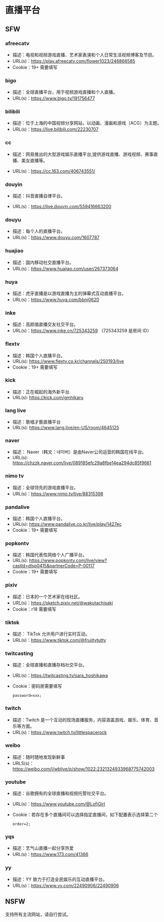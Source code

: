 # 直播平台

## SFW

### afreecatv

- 描述：电视和视频游戏直播、艺术家表演和个人日常生活视频博客及节目。
- URL(s)：https://play.afreecatv.com/flower1023/246866585
- Cookie：19+ 需要填写

### bigo

- 描述：全球直播平台，用于视频游戏直播和个人直播。
- URL(s)：https://www.bigo.tv/191756477

### bilibili

- 描述：位于上海的中国视频分享网站，以动画、漫画和游戏（ACG）为主题。
- URL(s)：https://live.bilibili.com/22230707

### cc

- 描述：网易推出的大型游戏娱乐直播平台,提供游戏直播、游戏视频、赛事直播、美女直播等。

- URL(s)：https://cc.163.com/406743551/

### douyin

- 描述：抖音直播自律平台。

- URL(s)：https://live.douyin.com/559416663200

### douyu

- 描述：每个人的直播平台。
- URL(s)：https://www.douyu.com/1607787

### huajiao

- 描述：国内移动社交直播平台。
- URL(s)：https://www.huajiao.com/user/267373064

### huya

- 描述：虎牙直播是以游戏直播为主的弹幕式互动直播平台。
- URL(s)：https://www.huya.com/bbnj0620

### inke

- 描述：高颜值直播交友社交平台。
- URL(s)：https://www.inke.cn/725343259 （725343259 是房间 ID）

### flextv

- 描述：韩国个人直播平台。
- URL(s): https://www.flextv.co.kr/channels/250193/live
- Cookie：19+ 需要填写

### kick

- 描述：正在崛起的海外新平台.
- URL(s): https://kick.com/gmhikaru

### lang live

- 描述：歌唱才藝直播平台
- URL(s): https://www.lang.live/en-US/room/4645125

### naver

- 描述： Naver（韩文：네이버）是由Naver公司运营的韩国在线平台。
- URL(s): https://chzzk.naver.com/live/089185efc29a8fbe14ea294dc85f9661

### nimo tv

- 描述：全球领先的游戏直播平台。
- URL(s)：https://www.nimo.tv/live/88315398

### pandalive

- 描述：韩国个人直播平台。
- URL(s): https://www.pandalive.co.kr/live/play/1427ec
- Cookie：19+ 需要填写

### popkontv

- 描述：韩国代表性网络个人广播平台。
- URL(s): https://www.popkontv.com/live/view?castId=dlsp0415&partnerCode=P-00117
- Cookie：19+ 需要填写

### pixiv

- 描述：日本的一个艺术家在线社区。
- URL(s)：https://sketch.pixiv.net/@wakutachisaki
- Cookie：r18 需要填写

### tiktok

- 描述： TikTok 允许用户进行实时互动。
- URL(s)：https://www.tiktok.com/@fruiitytutty

### twitcasting

- 描述：全球直播和直播存档社交平台。
- URL(s)：https://twitcasting.tv/sara_hoshikawa
- Cookie：密码房需要填写

  ```
  password=xxx;
  ```

### twitch

- 描述：Twitch 是一个互动的现场直播服务，内容涵盖游戏、娱乐、体育、音乐等方面。
- URL(s)：https://www.twitch.tv/littlespacerock

### weibo

- 描述：随时随地发现新鲜事
- URLS(s)：https://weibo.com/l/wblive/p/show/1022:2321324933968775742003

### youtube

- 描述：谷歌拥有的全球直播和视频托管社交平台。
- URL(s)：https://www.youtube.com/@LofiGirl
- Cookie：若存在多个直播间可以选择指定直播间，如下配置表示选择第二个

  ```
  order=2;
  ```

### yqs

- 描述：艺气山直播一起分享热爱
- URL(s)：https://www.173.com/41366

### yy

- 描述：YY 致力于打造全民娱乐的互动直播平台。
- URL(s)：https://www.yy.com/22490906/22490906

## NSFW

支持所有主流网站，请自行尝试。
